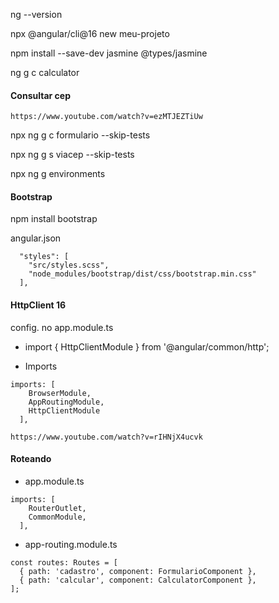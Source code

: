 
ng --version

npx @angular/cli@16 new meu-projeto

npm install --save-dev jasmine @types/jasmine

ng g c calculator

#### Consultar cep
```
https://www.youtube.com/watch?v=ezMTJEZTiUw
```
npx ng g c formulario --skip-tests

npx ng g s viacep --skip-tests

npx ng g environments

#### Bootstrap
npm install bootstrap

angular.json
```
  "styles": [
    "src/styles.scss",
    "node_modules/bootstrap/dist/css/bootstrap.min.css"
  ],
```

#### HttpClient 16
config. no app.module.ts


* import { HttpClientModule } from '@angular/common/http';

* Imports
```
imports: [
    BrowserModule,
    AppRoutingModule,
    HttpClientModule
  ],
```
```
https://www.youtube.com/watch?v=rIHNjX4ucvk
```

#### Roteando

* app.module.ts
``` adicionar
imports: [
    RouterOutlet,
    CommonModule,
  ],
```

* app-routing.module.ts
```
const routes: Routes = [
  { path: 'cadastro', component: FormularioComponent },
  { path: 'calcular', component: CalculatorComponent },
];
```
